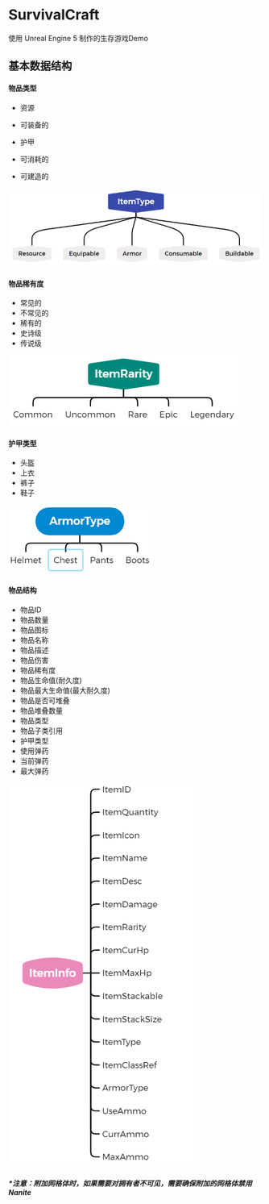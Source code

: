 # SurvivalCraft

使用 Unreal Engine 5 制作的生存游戏Demo

## 基本数据结构

#### 物品类型

- 资源
- 可装备的

- 护甲

- 可消耗的
- 可建造的

![image-20241115083529028](./Images/image-20241115083529028.png)

#### 物品稀有度

- 常见的
- 不常见的
- 稀有的
- 史诗级
- 传说级

![image-20241115085145854](./Images/image-20241115085145854.png)



#### 护甲类型

- 头盔
- 上衣
- 裤子
- 鞋子



![image-20241115085947319](./Images/image-20241115085947319.png)

#### 物品结构

- 物品ID
- 物品数量
- 物品图标
- 物品名称
- 物品描述
- 物品伤害
- 物品稀有度
- 物品生命值(耐久度)
- 物品最大生命值(最大耐久度)
- 物品是否可堆叠
- 物品堆叠数量
- 物品类型
- 物品子类引用
- 护甲类型
- 使用弹药
- 当前弹药
- 最大弹药

![image-20241115092053308](./Images/image-20241115092053308.png)



##### *注意：附加网格体时，如果需要对拥有者不可见，需要确保附加的网格体禁用Nanite
